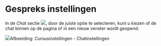 # Gespreks instellingen

In de *Chat* sectie ![](../../.gitbook/assets/graphics326%20%283%29.png), door de juiste optie te selecteren, kunt u kiezen of de chat binnen op de pagina of in een nieuw venster wordt geopend:

![](../../.gitbook/assets/images245%20%283%29.png)Afbeelding: Cursusinstellingen - Chatinstellingen
